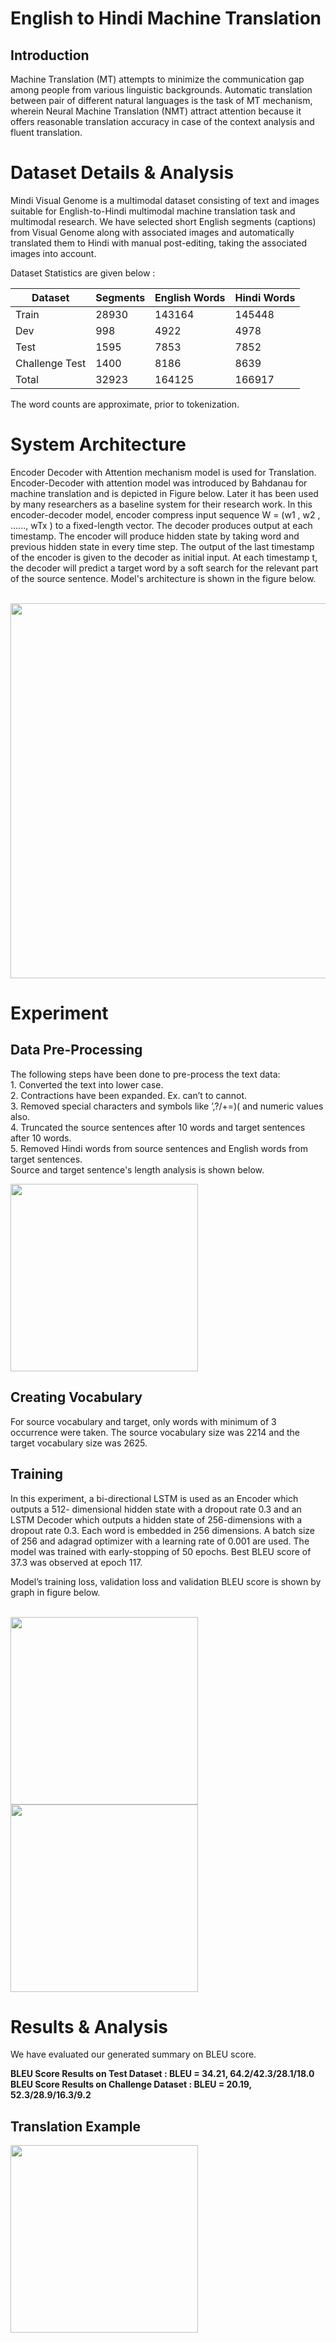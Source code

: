 # English to Hindi Machine Translation
## Introduction

Machine Translation (MT) attempts to minimize the communication gap among people from various linguistic backgrounds. Automatic translation between pair of different natural languages is the task of MT mechanism, wherein Neural Machine Translation (NMT) attract attention because it offers reasonable translation accuracy in case of the context analysis and fluent translation.

# Dataset Details & Analysis

<p>Mindi Visual Genome is a multimodal dataset consisting of text and
images suitable for English-to-Hindi multimodal machine translation task
and multimodal research. We have selected short English segments
(captions) from Visual Genome along with associated images and
automatically translated them to Hindi with manual post-editing, taking
the associated images into account.</p>

<p> Dataset Statistics are given below :<br></p>

|Dataset       |	Segments 	|English Words   |	Hindi Words    |
|-------       	|---------	|----------------|	-------------  |
|Train         |	    28930	|          143164	|       145448   |
|Dev           |	      998	|            4922	|         4978   |
|Test          	|     1595	|            7853	 |        7852   |
|Challenge Test	|     1400	|            8186	 |        8639   |
|Total         	|    32923	 |         164125	 |      166917   |

The word counts are approximate, prior to tokenization.

# System Architecture
Encoder Decoder with Attention mechanism model is used for Translation. Encoder-Decoder with attention model was introduced by Bahdanau for machine translation and is depicted in Figure below. Later it has been used by many researchers as a baseline system for their research work. In this encoder-decoder model, encoder compress input sequence W = (w1 , w2 , ......, wTx ) to a fixed-length vector. The decoder produces output at each timestamp. The encoder will produce hidden state  by taking word and previous hidden state  in every time step. The output of the last timestamp of the encoder is given to the decoder as initial input. At each timestamp t, the decoder will predict a target word by a soft search for the relevant part of the source sentence.
Model's architecture is shown in the figure below.

<br>

<img src = "https://github.com/heenasingh1995/English-to-Hindi-Machine-Translation-Baseline/assets/47137754/787f2477-a461-4405-bda5-b921a8cc5bd3.jpg" width = "600" />

<br>

# Experiment

## Data Pre-Processing
<p>
The following steps have been done to pre-process the text data:<br>
1. Converted the text into lower case. <br>
2. Contractions have been expanded. Ex. can’t to cannot.<br>
3. Removed special characters and symbols like ’,?/+=)( and numeric values also.<br>
4. Truncated the source sentences after 10 words and target sentences after 10 words.<br>
5. Removed Hindi words from source sentences and English words from target sentences.<br>
Source and target sentence's length analysis is shown below.<br>
</p>

<img src="https://github.com/heenasingh1995/English-to-Hindi-Machine-Translation-Baseline/assets/47137754/70b99f23-83f4-47d7-875a-da25bc95c6eb.jpg" width="300" />

## Creating Vocabulary
<p>
For source vocabulary and target, only words with minimum of 3 occurrence
were taken. The source vocabulary size was 2214 and the
target vocabulary size was 2625. 
</p>

## Training

<p>
In this experiment, a bi-directional LSTM is used as an Encoder which outputs a 512-
dimensional hidden state with a dropout rate 0.3 and an LSTM Decoder which outputs a hidden
state of 256-dimensions with a dropout rate 0.3. Each word is embedded in
256 dimensions. A batch size of 256 and adagrad optimizer with a learning rate of 0.001 are used. The model was trained with early-stopping of 50 epochs. Best BLEU score of 37.3 was observed at epoch 117. 

Model’s training loss, validation loss and validation BLEU score is shown by graph in
figure below.

</p>
<br>

<img src="https://github.com/heenasingh1995/English-to-Hindi-Machine-Translation-Baseline/assets/47137754/085600b3-4488-45a2-9d40-bac3df588412.jpg" width="300" />

<br>

<img src="https://github.com/heenasingh1995/English-to-Hindi-Machine-Translation-Baseline/assets/47137754/0be70d35-3ef3-4bab-ba5b-37d82a36e9a9.jpg" width="300" />

# Results & Analysis
<p>
We have evaluated our generated summary on BLEU score.
 </p>
 
<b> BLEU Score Results on Test Dataset : BLEU = 34.21, 64.2/42.3/28.1/18.0 </b> <br>
<b> BLEU Score Results on Challenge Dataset : BLEU = 20.19, 52.3/28.9/16.3/9.2 </b>

 ## Translation Example

<img src="https://github.com/heenasingh1995/English-to-Hindi-Machine-Translation-Baseline/assets/47137754/0be70d35-3ef3-4bab-ba5b-37d82a36e9a9.jpg" width="300" />


 

